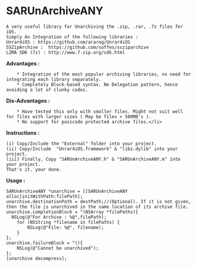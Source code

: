 SARUnArchiveANY
===============

	A very useful library for Unarchiving the .zip, .rar, .7z files for iOS.
	Simply An Integration of the following libraries :
	Unrar4iOS : https://github.com/ararog/Unrar4iOS
	SSZipArchive :  https://github.com/soffes/ssziparchive
	LZMA SDK (7z) : http://www.7-zip.org/sdk.html

<b>Advantages :</b>

		* Integration of the most popular archiving libraries, no need for integrating each library separately.
		* Completely Block-based syntax. No Delegation pattern, hence avoiding a lot of clunky codes.

<b>Dis-Advantages :</b>

		* Have tested this only with smaller files. Might not suit well for files with larger sizes ( May be files > 500MB's ).
		* No support for passcode protected archive files.</li>


<b>Instructions :</b>

	(i) Copy/Include the "External" folder into your project.
	(ii) Copy/Include  "Unrar4iOS.framework" & "libz.dylib" into your project.
	(iii) Finally, Copy "SARUnArchiveANY.h" & "SARUnArchiveANY.m" into your project.
	That's it. your done.


<b>Usage :</b>

    SARUnArchiveANY *unarchive = [[SARUnArchiveANY alloc]initWithPath:filePath];
    unarchive.destinationPath = destPath;//(Optional). If it is not given, then the file is unarchived in the same location of its archive file.
    unarchive.completionBlock = ^(NSArray *filePaths){
      NSLog(@"For Archive : %@",filePath);
		for (NSString *filename in filePaths) {
			NSLog(@"File: %@", filename);
		}
    };
    unarchive.failureBlock = ^(){
        NSLog(@"Cannot be unarchived");
    };
    [unarchive decompress];
